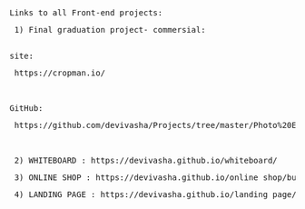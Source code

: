 <pre>Links to all Front-end projects:</pre>
<pre>
 1) Final graduation project- commersial:
 <pre>site:</pre> https://cropman.io/
  <pre>GitHub:</pre> https://github.com/devivasha/Projects/tree/master/Photo%20Editor/final_project
 </pre>
 <pre> 2) WHITEBOARD : https://devivasha.github.io/whiteboard/</pre>
 <pre> 3) ONLINE SHOP : https://devivasha.github.io/online_shop/build/</pre>
 <pre> 4) LANDING PAGE : https://devivasha.github.io/landing_page/</pre>
</pre>
